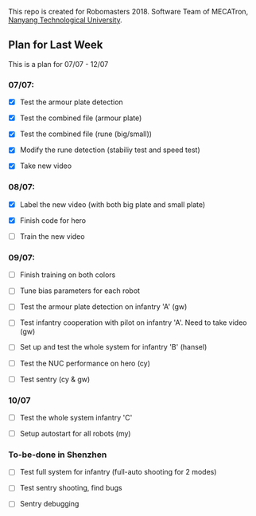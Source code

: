 This repo is created for Robomasters 2018. Software Team of MECATron, [Nanyang Technological University](http://www.ntu.edu.sg).

## Plan for Last Week

This is a plan for 07/07 - 12/07

### 07/07:

- [x] Test the armour plate detection

- [x] Test the combined file (armour plate)

- [x] Test the combined file (rune (big/small))

- [x] Modify the rune detection (stabiliy test and speed test)

- [x] Take new video

### 08/07:

- [x] Label the new video (with both big plate and small plate)

- [x] Finish code for hero

- [ ] Train the new video

### 09/07:

- [ ] Finish training on both colors

- [ ] Tune bias parameters for each robot

- [ ] Test the armour plate detection on infantry 'A' (gw)

- [ ] Test infantry cooperation with pilot on infantry 'A'. Need to take video (gw)

- [ ] Set up and test the whole system for infantry 'B' (hansel)

- [ ] Test the NUC performance on hero (cy)

- [ ] Test sentry (cy & gw)

### 10/07

- [ ] Test the whole system infantry 'C'

- [ ] Setup autostart for all robots (my)

### To-be-done in Shenzhen

- [ ] Test full system for infantry (full-auto shooting for 2 modes)

- [ ] Test sentry shooting, find bugs

- [ ] Sentry debugging
